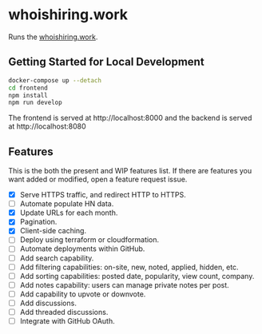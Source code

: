 # whoishiring.work

Runs the [whoishiring.work](https://www.whoishiring.work).

## Getting Started for Local Development

```sh
docker-compose up --detach
cd frontend
npm install
npm run develop
```

The frontend is served at http://localhost:8000 and the backend is served at http://localhost:8080

## Features

This is the both the present and WIP features list. If there are features you want added or modified, open a feature request issue.

- [x] Serve HTTPS traffic, and redirect HTTP to HTTPS.
- [ ] Automate populate HN data.
- [x] Update URLs for each month.
- [x] Pagination.
- [x] Client-side caching.
- [ ] Deploy using terraform or cloudformation.
- [ ] Automate deployments within GitHub.
- [ ] Add search capability.
- [ ] Add filtering capabilities: on-site, new, noted, applied, hidden, etc.
- [ ] Add sorting capabilities: posted date, popularity, view count, company.
- [ ] Add notes capability: users can manage private notes per post.
- [ ] Add capability to upvote or downvote.
- [ ] Add discussions.
- [ ] Add threaded discussions.
- [ ] Integrate with GitHub OAuth.
